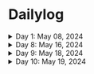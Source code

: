 # Dailylog
<details>
<summary>Day 1: May 08, 2024 </summary>

**Today's Progress**: Discovered The Odin project, Learned about the Javascript Engine and runtime, execution context, scoping chain, Hoisting and TDZ

**Thoughts:** 
1.I have understood that Javascript is JIT Compilation Language. The Browser contains Javascript engine, javascript runtime is like a container that has Javascript Engine and all the elements required like WebAPIS, Call back Queues.
2. The code written in Javascript is parsed into an AST (Abstract Syntax Tree) Which then gets converted into machine language and gets executed in the call stack.
3. Before Execution execution contexts are generated, Global execution context gets created from the top level code and the functions get their own execution context.

Overall, for the first time I have understood regarding scoping, the global scope, the function scope, the block Scope. The hoisting of Function declarations , var variables, Let & Const Variables, Function expressions and Arrow Functions

I would want to revise these concepts everyday to expand my understanding in greater detail.

**Link to work:** none

  
</details>

<details>
<summary>Day 8: May 16, 2024 </summary>

**Today's Progress**: Today has been the continuation of yesterday's FCC pyramid generator I have completed. I decided to bring in some changes and build a game out of it.

**Thoughts:** 
1. First of all, I have created, html, css along with js code. I have created events, created field for the user to give input.
2. changing the logic as per the choice user makes using radial buttons, outputting the pyramid on to Document properly all of these tasks took a lot of time for me. I did not know how to print the output exactly on to the document, took help of chat gpt over there.
3. Finally completed the game using space theme.


**Link to work:** [Galactic Glyph - Pyramid generator](https://suchi-291.github.io/GalacticGlyph/)

  
</details>

<details>
<summary>Day 9: May 18, 2024 </summary>

**Today's Progress**: I have worked on revising destructuring arrays, objects and looping over arrays and objects.
**Thoughts:** 
for..of loop is so cool, and being able to access every element of an array and object with out iteration feels very handy. To be able to apply everything I learn, I need to revisit all these topics every now and then.  


**Link to work:** [challenges - 1](https://github.com/suchi-291/JavascriptLessons/blob/3d0f60e6e870fdc52ddfad813e774527ce3f00a3/day19-DataStructures%2CModernOperators%2CStrings/challenges.js) | [challenges - 2](https://github.com/suchi-291/JavascriptLessons/blob/3d0f60e6e870fdc52ddfad813e774527ce3f00a3/day20-DataStructuresModernOperatorsStrings/challenge.js)

  
</details>

<details>
<summary>Day 10: May 19, 2024 </summary>

**Today's Progress**: Solved CodeWars challenges, FCC gradeBook, Solved challenges related to Sets, maps


**Thoughts:** 
Thought of solving leetcode problems but the daily streak challenge required knowing DSA, I am from Non-CS/IT background so DSA feels very alien. I can see the difference in me, back then I hesitated to solve challenges because I couldnt understand the question at least. To me, being able to do this minimum is a reward. I am happy and I believe I will become a good developer soon. I have a phobia of forgetting everything I learnt so, from this week, I am planning on following a revision ritual every wednesday and sunday.
My TO DO list:
- [x] - practice CodeWars 1hr
- [x] - Solve FCC 2hr
- [x] - JS Udemy 4hr
- [x] - Research 30m
- [ ] - Odin project 30m 
      
Today I could not complete the Odin project, I have limited the time for it to 30mins, because I wanted to complete the Udemy course as fast as possible, to be able to start React, in future hopefully I will assign 1 to 2hr for the Odin project.

The problems I faced today, Somehow even though I was getting the output, FCC Javascript Algorithms and Data Structures curriculum I am facing issues while submitting, my code is not getting accepted, so I did not feel so much productive with FCC today.

I thought of solving leetcode problems in the beginning it was solvable but felt drawn to Codewars instead of leetCode, so there I lost 30mins to exploring how leetcode works

I have learnt a little bit of how to deploy code to git from VS Code. But I need to figure out how I can commit files to an already exisiting git repository

**Link to work:**  [notes, JS challenges](https://github.com/suchi-291/JavascriptLessons/tree/229c7bfb2bcaeb10816a2cadaf7142c4a33326b5/day21-DataStructuresModernOperatorsStrings)

  
</details>
